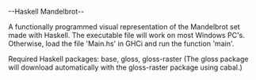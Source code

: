 --Haskell Mandelbrot--

A functionally programmed visual representation of the Mandelbrot set made with Haskell. The executable file
will work on most Windows PC's. Otherwise, load the file 'Main.hs' in GHCi and run the function 'main'.

Required Haskell packages: base, gloss, gloss-raster
(The gloss package will download automatically with the gloss-raster package using cabal.)
